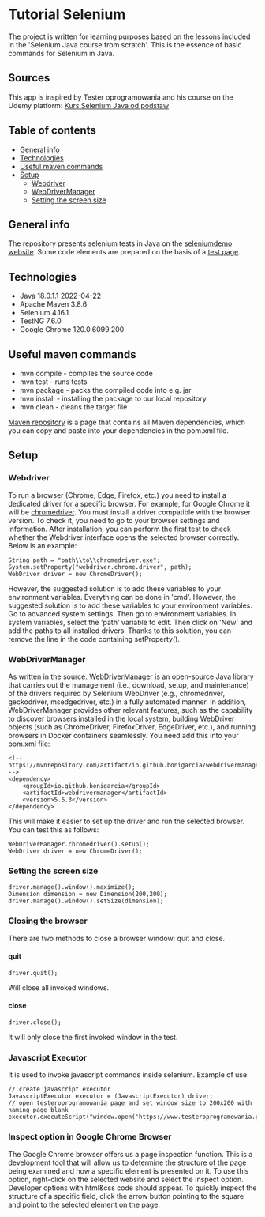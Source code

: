 # Tutorial Selenium
The project is written for learning purposes based on the lessons included in the 'Selenium Java course from scratch'. This is the essence of basic commands for Selenium in Java.
## Sources
This app is inspired by Tester oprogramowania and his course on the Udemy platform: [Kurs Selenium Java od podstaw](https://www.udemy.com/course/kurs-selenium-java/)
## Table of contents
* [General info](#general-info)
* [Technologies](#technologies)
* [Useful maven commands](#useful-maven-commands)
* [Setup](#setup)
  * [Webdriver](#webdriver)
  * [WebDriverManager](#webdrivermanager)
  * [Setting the screen size](#setting-the-screen-size)
## General info
The repository presents selenium tests in Java on the [seleniumdemo website](http://www.seleniumdemo.com).
Some code elements are prepared on the basis of a [test page](https://testeroprogramowania.github.io/selenium).
## Technologies
* Java 18.0.1.1 2022-04-22
* Apache Maven 3.8.6
* Selenium 4.16.1
* TestNG 7.6.0
* Google Chrome 120.0.6099.200
## Useful maven commands
* mvn compile - compiles the source code
* mvn test - runs tests
* mvn package - packs the compiled code into e.g. jar
* mvn install - installing the package to our local repository
* mvn clean - cleans the target file

[Maven repository](https://mvnrepository.com/) is a page that contains all Maven dependencies, which you can copy and paste into your dependencies in the pom.xml file.
## Setup
### Webdriver
To run a browser (Chrome, Edge, Firefox, etc.) you need to install a dedicated driver for a specific browser. For example, for Google Chrome it will be [chromedriver](https://googlechromelabs.github.io/chrome-for-testing/).
You must install a driver compatible with the browser version. To check it, you need to go to your browser settings and information.
After installation, you can perform the first test to check whether the Webdriver interface opens the selected browser correctly. Below is an example:
```
String path = "path\\to\\chromedriver.exe";
System.setProperty("webdriver.chrome.driver", path);
WebDriver driver = new ChromeDriver();
```
However, the suggested solution is to add these variables to your environment variables. Everything can be done in 'cmd'.
However, the suggested solution is to add these variables to your environment variables. Go to advanced system settings. 
Then go to environment variables. In system variables, select the 'path' variable to edit. Then click on 'New' and add the paths to all installed drivers.
Thanks to this solution, you can remove the line in the code containing setProperty().
### WebDriverManager
As written in the source: [WebDriverManager](https://github.com/bonigarcia/webdrivermanager?tab=readme-ov-file) is an open-source Java library that carries out the management (i.e., download, setup, and maintenance) of the drivers required by Selenium WebDriver (e.g., chromedriver, geckodriver, msedgedriver, etc.) in a fully automated manner. 
In addition, WebDriverManager provides other relevant features, such as the capability to discover browsers installed in the local system, building WebDriver objects (such as ChromeDriver, FirefoxDriver, EdgeDriver, etc.), and running browsers in Docker containers seamlessly.
You need add this into your pom.xml file:
```
<!-- https://mvnrepository.com/artifact/io.github.bonigarcia/webdrivermanager -->
<dependency>
    <groupId>io.github.bonigarcia</groupId>
    <artifactId>webdrivermanager</artifactId>
    <version>5.6.3</version>
</dependency>
```
This will make it easier to set up the driver and run the selected browser. You can test this as follows:
```
WebDriverManager.chromedriver().setup();
WebDriver driver = new ChromeDriver();
```
### Setting the screen size
```
driver.manage().window().maximize();
Dimension dimension = new Dimension(200,200);
driver.manage().window().setSize(dimension);
```
### Closing the browser
There are two methods to close a browser window: quit and close.
#### quit
```
driver.quit();
```
Will close all invoked windows.
#### close
```
driver.close();
```
It will only close the first invoked window in the test.
### Javascript Executor
It is used to invoke javascript commands inside selenium. Example of use:
```
// create javascript executor
JavascriptExecutor executor = (JavascriptExecutor) driver;
// open testeroprogramowania page and set window size to 200x200 with naming page blank
executor.executeScript("window.open('https://www.testeroprogramowania.pl','blank','height=200','width=200')");
```
### Inspect option in Google Chrome Browser
The Google Chrome browser offers us a page inspection function. 
This is a development tool that will allow us to determine the structure of the page 
being examined and how a specific element is presented on it. To use this option, 
right-click on the selected website and select the Inspect option. Developer options 
with html&css code should appear. To quickly inspect the structure of a specific field, 
click the arrow button pointing to the square and point to the selected element on the page.